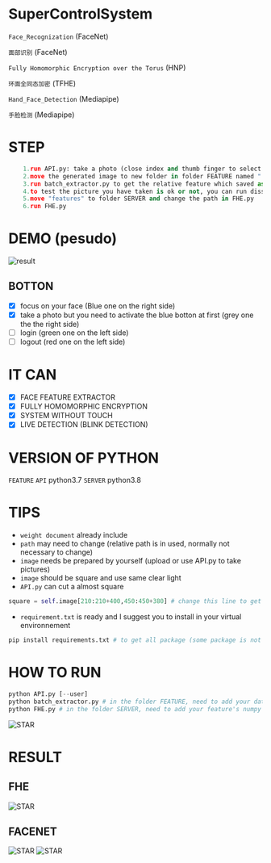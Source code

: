 # SuperControlSystem
`Face_Recognization` (FaceNet) 

`面部识别` (FaceNet)

`Fully Homomorphic Encryption over the Torus` (HNP) 

`环面全同态加密` (TFHE)


`Hand_Face_Detection` (Mediapipe)

`手脸检测` (Mediapipe)

# STEP
```python
    1.run API.py: take a photo (close index and thumb finger to select and move ; close index and middle finger to select and push these two finger down together to realize clic on the botton)
    2.move the generated image to new folder in folder FEATURE named "./square"
    3.run batch_extractor.py to get the relative feature which saved as numpy
    4.to test the picture you have taken is ok or not, you can run dissimilarity.py before that, you need to make sure "features" are in your generated folder "./square_features"
    5.move "features" to folder SERVER and change the path in FHE.py
    6.run FHE.py
```
# DEMO (pesudo)
![result](https://raw.githubusercontent.com/liziyu0104/SuperControlSystem/main/SHOW_IMAGE/result.png)

## BOTTON
- [X] focus on your face (Blue one on the right side)
- [X] take a photo but you need to activate the blue botton at first (grey one the the right side)
- [ ] login (green one on the left side)
- [ ] logout (red one on the left side)

# IT CAN
- [X] FACE FEATURE EXTRACTOR
- [X] FULLY HOMOMORPHIC ENCRYPTION
- [X] SYSTEM WITHOUT TOUCH
- [X] LIVE DETECTION (BLINK DETECTION)

# VERSION OF PYTHON
`FEATURE` `API` python3.7
`SERVER` python3.8

# TIPS
* `weight document` already include
* `path` may need to change (relative path is in used, normally not necessary to change) 
* `image` needs be prepared by yourself (upload or use API.py to take pictures)
* `image` should be square and use same clear light 
* `API.py` can cut a almost square
```python
square = self.image[210:210+400,450:450+380] # change this line to get perfect square
```
* `requirement.txt` is ready and I suggest you to install in your virtual environnement
```python
pip install requirements.txt # to get all package (some package is not necessaire)
```
# HOW TO RUN
```python
python API.py [--user]
python batch_extractor.py # in the folder FEATURE, need to add your dataset folder 
python FHE.py # in the folder SERVER, need to add your feature's numpy doc
```
![STAR](https://raw.githubusercontent.com/liziyu0104/SuperControlSystem/main/SHOW_IMAGE/star.svg)

# RESULT 
## FHE
![STAR](https://raw.githubusercontent.com/liziyu0104/SuperControlSystem/main/SHOW_IMAGE/R_FHE.jpg)
## FACENET
![STAR](https://raw.githubusercontent.com/liziyu0104/SuperControlSystem/main/SHOW_IMAGE/R2_FACE.jpg)
![STAR](https://raw.githubusercontent.com/liziyu0104/SuperControlSystem/main/SHOW_IMAGE/R1_FACE.jpg)

